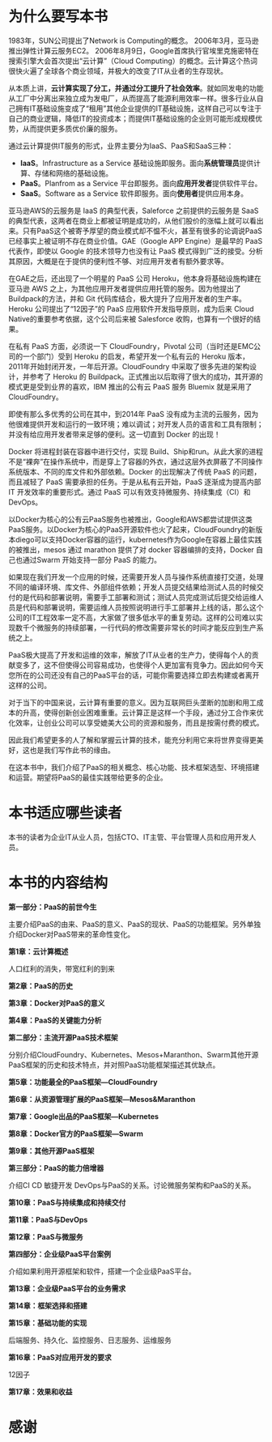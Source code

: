 # 为什么要写本书

1983年，SUN公司提出了Network is Computing的概念。 2006年3月，亚马逊推出弹性计算云服务EC2。 2006年8月9日，Google首席执行官埃里克施密特在搜索引擎大会首次提出“云计算”（Cloud Computing）的概念。云计算这个热词很快火遍了全球各个商业领域，并极大的改变了IT从业者的生存现状。

从本质上讲，**云计算实现了分工，并通过分工提升了社会效率**。就如同发电的功能从工厂中分离出来独立成为发电厂，从而提高了能源利用效率一样。很多行业从自己拥有IT基础设施变成了“租用”其他企业提供的IT基础设施，这样自己可以专注于自己的商业逻辑，降低IT的投资成本；而提供IT基础设施的企业则可能形成规模优势，从而提供更多质优价廉的服务。

通过云计算提供IT服务的形式，业界主要分为IaaS、PaaS和SaaS三种：

* **IaaS**。Infrastructure as a Service 基础设施即服务。面向**系统管理员**提供计算、存储和网络的基础设施。
* **PaaS**。Planfrom as a Service 平台即服务。面向**应用开发者**提供软件平台。
* **SaaS**。Software as a Service 软件即服务。面向**使用者**提供应用本身。

亚马逊AWS的云服务是 IaaS 的典型代表，Saleforce 之前提供的云服务是 SaaS 的典型代表，这两者在商业上都被证明是成功的，从他们股价的涨幅上就可以看出来。只有PaaS这个被寄予厚望的商业模式却不愠不火，甚至有很多的论调说PaaS已经事实上被证明不存在商业价值。GAE（Google APP Engine）是最早的 PaaS 代表作，即使以 Google 的技术领导力也没有让 PaaS 模式得到广泛的接受。分析其原因，大概是在于提供的便利性不够、对应用开发者有额外要求等。

在GAE之后，还出现了一个明星的 PaaS 公司 Heroku，他本身将基础设施构建在亚马逊 AWS 之上，为其他应用开发者提供应用托管的服务。因为他提出了 Buildpack的方法，并和 Git 代码库结合，极大提升了应用开发者的生产率。Heroku 公司提出了“12因子”的 PaaS 应用软件开发指导原则，成为后来 Cloud Native的重要参考依据，这个公司后来被 Salesforce 收购，也算有一个很好的结果。

在私有 PaaS 方面，必须说一下 CloudFoundry，Pivotal 公司（当时还是EMC公司的一个部门）受到 Heroku 的启发，希望开发一个私有云的 Heroku 版本，2011年开始封闭开发，一年后开源。CloudFoundry 中采取了很多先进的架构设计，并参考了 Heroku 的 Buildpack。正式推出以后取得了很大的成功，其开源的模式更是受到业界的喜欢，IBM 推出的公有云 PaaS 服务 Bluemix 就是采用了 CloudFoundry。

即使有那么多优秀的公司在其中，到2014年 PaaS 没有成为主流的云服务，因为他很难提供开发和运行的一致环境；难以调试；对开发人员的语言和工具有限制；并没有给应用开发者带来足够的便利。这一切直到 Docker 的出现！

Docker 将进程封装在容器中进行交付，实现 Build、Ship和run。从此大家的进程不是“裸奔”在操作系统中，而是穿上了容器的外衣，通过这层外衣屏蔽了不同操作系统版本、不同的库文件和外部依赖。Docker 的出现解决了传统 PaaS 的问题，而且减轻了 PaaS 需要承担的任务。于是从私有云开始，PaaS 逐渐成为提高内部 IT 开发效率的重要形式。通过 PaaS 可以有效支持微服务、持续集成（CI）和 DevOps。

以Docker为核心的公有云PaaS服务也被推出，Google和AWS都尝试提供这类PaaS服务。以Docker为核心的PaaS开源软件也火了起来，CloudFoundry的新版本diego可以支持Docker容器的运行，kubernetes作为Google在容器上最佳实践的被推出，mesos 通过 marathon 提供了对 docker 容器编排的支持，Docker 自己也通过Swarm 开始支持一部分 PaaS 的能力。

如果现在我们开发一个应用的时候，还需要开发人员与操作系统直接打交道，处理不同的编译环境、库文件、外部组件依赖；开发人员提交结果给测试人员的时候交付的是代码和部署说明，需要手工部署和测试；测试人员完成测试后提交给运维人员是代码和部署说明，需要运维人员按照说明进行手工部署并上线的话，那么这个公司的IT工程效率一定不高，大家做了很多低水平的重复劳动。这样的公司难以实现数千个微服务的持续部署，一行代码的修改需要非常长的时间才能反应到生产系统之上。

PaaS极大提高了开发和运维的效率，解放了IT从业者的生产力，使得每个人的贡献变多了，这不但使得公司容易成功，也使得个人更加富有竞争力。因此如何今天您所在的公司还没有自己的PaaS平台的话，可能你需要选择立即去构建或者离开这样的公司。

对于当下的中国来说，云计算有重要的意义。因为互联网巨头垄断的加剧和用工成本的升高，使得创新创业困难重重。云计算正是这样一个手段，通过分工合作来优化效率，让创业公司可以享受媲美大公司的资源和服务，而且是按需付费的模式。

因此我们希望更多的人了解和掌握云计算的技术，能充分利用它来将世界变得更美好，这也是我们写作此书的缘由。

在这本书中，我们介绍了PaaS的相关概念、核心功能、技术框架选型、环境搭建和运营。期望将PaaS的最佳实践带给更多的企业。

# 本书适应哪些读者

本书的读者为企业IT从业人员，包括CTO、IT主管、平台管理人员和应用开发人员。

# 本书的内容结构

**第一部分：PaaS的前世今生**

主要介绍PaaS的由来、PaaS的意义、PaaS的现状、PaaS的功能框架。另外单独介绍Docker对PaaS带来的革命性变化。

**第1章：云计算概述**

人口红利的消失，带宽红利的到来

**第2章：PaaS的历史**

**第3章：Docker对PaaS的意义**

**第4章：PaaS的关键能力分析**

**第二部分：主流开源PaaS技术框架**

分别介绍CloudFoundry、Kubernetes、Mesos+Maranthon、Swarm其他开源PaaS框架的历史和技术特点，并对照PaaS功能框架描述其优缺点。

**第5章：功能最全的PaaS框架—CloudFoundry**

**第6章：从资源管理扩展的PaaS框架—Mesos&Maranthon**

**第7章：Google出品的PaaS框架—Kubernetes**

**第8章：Docker官方的PaaS框架—Swarm**

**第9章：其他开源PaaS框架**

**第三部分：PaaS的能力倍增器**

介绍CI CD 敏捷开发 DevOps与PaaS的关系。讨论微服务架构和PaaS的关系。

**第10章：PaaS与持续集成和持续交付**

**第11章：PaaS与DevOps**

**第12章：PaaS与微服务**

**第四部分：企业级PaaS平台案例**

介绍如果利用开源框架和软件，搭建一个企业级PaaS平台。

**第13章：企业级PaaS平台的业务需求**

**第14章：框架选择和搭建**

**第15章：基础功能的实现**

后端服务、持久化、监控服务、日志服务、运维服务

**第16章：PaaS对应用开发的要求**

12因子

**第17章：效果和收益**

# 感谢

## 

